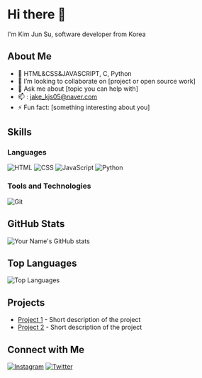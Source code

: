 # Hi there 👋

I'm Kim Jun Su, software developer from Korea



## About Me

- 🌱 HTML&CSS&JAVASCRIPT, C, Python
- 👯 I’m looking to collaborate on [project or open source work]
- 💬 Ask me about [topic you can help with]
- 📫 : jake_kjs05@naver.com
- ⚡ Fun fact: [something interesting about you]

## Skills

### Languages
![HTML](https://img.shields.io/badge/HTML5-E34F26?style=for-the-badge&logo=html5&logoColor=white)
![CSS](https://img.shields.io/badge/CSS3-1572B6?style=for-the-badge&logo=css3&logoColor=white)
![JavaScript](https://img.shields.io/badge/JavaScript-F7DF1E?style=for-the-badge&logo=javascript&logoColor=black)
![Python](https://img.shields.io/badge/Python-3776AB?style=for-the-badge&logo=python&logoColor=white)

### Tools and Technologies
![Git](https://img.shields.io/badge/Git-F05032?style=for-the-badge&logo=git&logoColor=white)

## GitHub Stats
![Your Name's GitHub stats](https://github-readme-stats.vercel.app/api?username=yourusername&show_icons=true&theme=radical)

## Top Languages
![Top Languages](https://github-readme-stats.vercel.app/api/top-langs/?username=yourusername&layout=compact&theme=radical)

## Projects
- [Project 1](https://github.com/yourusername/project1) - Short description of the project
- [Project 2](https://github.com/yourusername/project2) - Short description of the project

## Connect with Me
[![Instagram](https://img.shields.io/badge/LinkedIn-0A66C2?style=for-the-badge&logo=linkedin&logoColor=white)](https://www.instagram.com/j_.kjs05?igsh=cXZwYWo4YnNqbzF4)
[![Twitter](https://img.shields.io/badge/Twitter-1DA1F2?style=for-the-badge&logo=twitter&logoColor=white)](https://twitter.com/yourusername)
